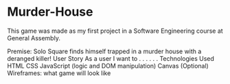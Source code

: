# Murder-House
This game was made as my first project in a Software Engineering course at General Assembly. 

Premise: Solo Square finds himself trapped in a murder house with a deranged killer!
User Story
As a user I want to
.
.
.
.
.
.
Technologies Used
HTML
CSS
JavaScript (logic and DOM manipulation)
Canvas (Optional)
Wireframes:
what game will look like